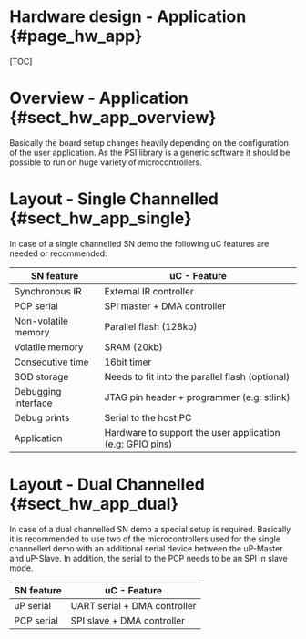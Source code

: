 Hardware design - Application {#page_hw_app}
============

[TOC]

# Overview - Application    {#sect_hw_app_overview}

Basically the board setup changes heavily depending on the configuration of the
user application.
As the PSI library is a generic software it should be possible to run on huge
variety of microcontrollers.

# Layout - Single Channelled   {#sect_hw_app_single}

In case of a single channelled SN demo the following uC features are needed or
recommended:

SN feature            | uC - Feature
----------------------|------------------------------
Synchronous IR        | External IR controller
PCP serial            | SPI master + DMA controller
Non-volatile memory   | Parallel flash (128kb)
Volatile memory       | SRAM (20kb)
Consecutive time      | 16bit timer
SOD storage           | Needs to fit into the parallel flash (optional)
Debugging interface   | JTAG pin header + programmer (e.g: stlink)
Debug prints          | Serial to the host PC
Application           | Hardware to support the user application (e.g: GPIO pins)

# Layout - Dual Channelled   {#sect_hw_app_dual}

In case of a dual channelled SN demo a special setup is required. Basically it is
recommended to use two of the microcontrollers used for the single channelled demo
with an additional serial device between the uP-Master and uP-Slave. In addition,
the serial to the PCP needs to be an SPI in slave mode.

SN feature            | uC - Feature
----------------------|------------------------------
uP serial             | UART serial + DMA controller
PCP serial            | SPI slave + DMA controller

